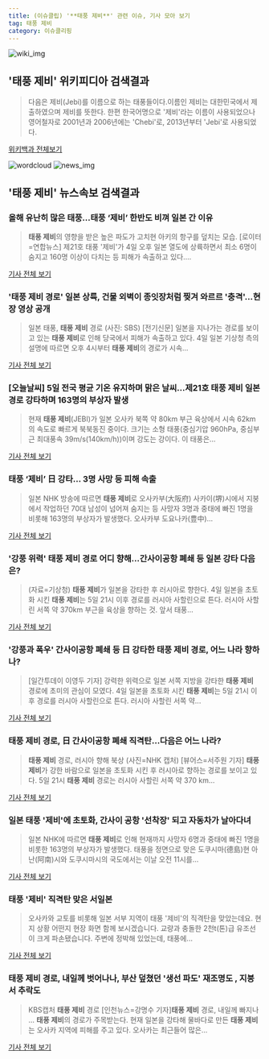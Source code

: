 ```yaml
---
title: (이슈클립) '**태풍 제비**' 관련 이슈, 기사 모아 보기
tag: 태풍 제비
category: 이슈클리핑
---
```

![wiki_img](https://user-images.githubusercontent.com/42597476/44503234-41136a80-a6d0-11e8-9071-6fc6418eafe4.png)
## **'**태풍 제비**'** 위키피디아 검색결과
>다음은 제비(Jebi)를 이름으로 하는 태풍들이다.이름인 제비는 대한민국에서 제출하였으며 제비를 뜻한다. 한편 한국어명으로 '제비'라는 이름이 사용되었으나 영어철자로 2001년과 2006년에는 'Chebi'로, 2013년부터 'Jebi'로 사용되었다.

<a href="https://ko.wikipedia.org/wiki/태풍 제비" target="_blank">위키백과 전체보기</a>

![wordcloud](https://s3.ap-northeast-2.amazonaws.com/lyrics101-wordcloud/2018-09-05-1536086130.png)
![news_img](https://user-images.githubusercontent.com/42597476/44507050-1206f400-a6e4-11e8-8d98-7ffbfebb353f.png)
## **'**태풍 제비**'** 뉴스속보 검색결과
### 올해 유난히 많은 태풍…태풍 ‘제비’ 한반도 비껴 일본 간 이유

>**태풍 제비**의 영향을 받은 높은 파도가 고치현 아키의 항구를 덮치는 모습. [로이터=연합뉴스] 제21호 태풍 '제비'가 4일 오후 일본 열도에 상륙하면서 최소 6명이 숨지고 160명 이상이 다치는 등 피해가 속출하고 있다....

<a href="http://news.joins.com/article/olink/22534890" target="_blank">기사 전체 보기</a>

### '**태풍 제비** 경로' 일본 상륙, 건물 외벽이 종잇장처럼 찢겨 와르르 '충격'…현장 영상 공개

>일본 태풍, **태풍 제비** 경로 (사진: SBS) [전기신문] 일본을 지나가는 경로를 보이고 있는 **태풍 제비**로 인해 당국에서 피해가 속출하고 있다. 4일 일본 기상청 측의 설명에 따르면 오후 4시부터 **태풍 제비**의 경로가 시속...

<a href="http://www.electimes.com/article.php?aid=1536075784164224084" target="_blank">기사 전체 보기</a>

### [오늘날씨] 5일 전국 평균 기온 유지하며 맑은 날씨…제21호 **태풍 제비** 일본 경로 강타하며 163명의 부상자 발생

>현재 **태풍 제비**(JEBI)가 일본 오사카 북쪽 약 80km 부근 육상에서 시속 62km의 속도로 빠르게 북북동진 중이다.   크기는 소형 태풍(중심기압 960hPa, 중심부근 최대풍속 39m/s(140km/h))이며 강도는 강이다.   이 태풍은...

<a href="http://www.topstarnews.net/news/articleView.html?idxno=477134" target="_blank">기사 전체 보기</a>

### 태풍 ‘제비’ 日 강타… 3명 사망 등 피해 속출

>일본 NHK 방송에 따르면 **태풍 제비**로 오사카부(大阪府) 사카이(堺)시에서 지붕에서 작업하던 70대 남성이 넘어져 숨지는 등 사망자 3명과 중태에 빠진 1명을 비롯해 163명의 부상자가 발생했다. 오사카부 도요나카(豊中)...

<a href="http://www.segye.com/content/html/2018/09/04/20180904006875.html?OutUrl=naver" target="_blank">기사 전체 보기</a>

### '강풍 위력' **태풍 제비** 경로 어디 향해…간사이공항 폐쇄 등 일본 강타 다음은?

>(자료=기상청) **태풍 제비**가 일본을 강타한 후 러시아로 향한다.   4일 일본을 초토화 시킨 **태풍 제비**는 5일 21시 이후 경로를 러시아 사할린으로 튼다.  러시아 사할린 서쪽 약 370km 부근을 육상을 향하는 것.  앞서 태풍...

<a href="http://www.gnmaeil.com/news/articleView.html?idxno=381854" target="_blank">기사 전체 보기</a>

### '강풍과 폭우' 간사이공항 폐쇄 등 日 강타한 **태풍 제비** 경로, 어느 나라 향하나?

>[일간투데이 이영두 기자] 강력한 위력으로 일본 서쪽 지방을 강타한 **태풍 제비** 경로에 초미의 관심이 모였다. 4일 일본을 초토화 시킨 **태풍 제비**는 5일 21시 이후 경로를 러시아 사할린으로 튼다. 러시아 사할린 서쪽 약...

<a href="http://www.dtoday.co.kr/news/articleView.html?idxno=277425" target="_blank">기사 전체 보기</a>

### **태풍 제비** 경로, 日 간사이공항 폐쇄 직격탄…다음은 어느 나라?

>**태풍 제비** 경로, 러시아 향해 북상 (사진=NHK 캡처) [뷰어스=서주원 기자] **태풍 제비**가 강한 바람으로 일본을 초토화 시킨 후 러시아로 향하는 경로를 보이고 있다. 5일 21시 **태풍 제비** 경로는 러시아 사할린 서쪽 약 370 km...

<a href="http://viewers.heraldcorp.com/news/articleView.html?idxno=19163" target="_blank">기사 전체 보기</a>

### 일본 태풍 '제비'에 초토화, 간사이 공항 '선착장' 되고 자동차가 날아다녀

>일본 NHK에 따르면 **태풍 제비**로 인해 현재까지 사망자 6명과 중태에 빠진 1명을 비롯한 163명의 부상자가 발생했다. 태풍을 정면으로 맞은 도쿠시마(德島)현 아난(阿南)시와 도쿠시마시의 국도에서는 이날 오전 11시를...

<a href="http://www.sedaily.com/NewsView/1S4INJWU3N" target="_blank">기사 전체 보기</a>

### 태풍 '제비' 직격탄 맞은 서일본

>오사카와 교토를 비롯해 일본 서부 지역이 태풍 '제비'의 직격탄을 맞았는데요. 현지 상황 어떤지 현장 화면 함께 보시겠습니다. 교량과 충돌한 2천t(톤)급 유조선이 크게 파손됐습니다. 주변에 정박해 있었는데, 태풍에...

<a href="http://www.ytn.co.kr/_ln/0104_201809050301127012" target="_blank">기사 전체 보기</a>

### **태풍 제비** 경로, 내일께 벗어나나, 부산 덮쳤던 '생선 파도' 재조명도 , 지붕서 추락도

>KBS캡처 **태풍 제비** 경로 [인천뉴스=강명수 기자]**태풍 제비** 경로, 내일께 빠지나 ... **태풍 제비**의 경로가 주목받는다. 현재 일본을 강타해 물바다로 만든 **태풍 제비**는 오사카 지역에 피해를 주고 있다. 오사카는 최근들어 많은...

<a href="http://www.incheonnews.com/news/articleView.html?idxno=111424" target="_blank">기사 전체 보기</a>


